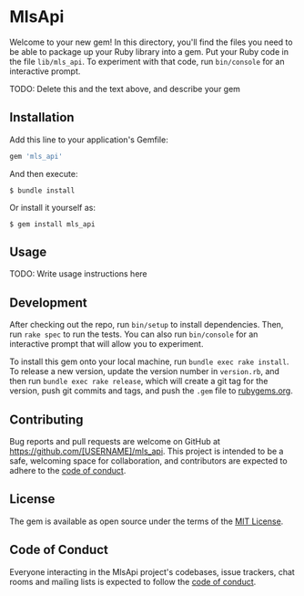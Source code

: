 # MlsApi

Welcome to your new gem! In this directory, you'll find the files you need to be able to package up your Ruby library into a gem. Put your Ruby code in the file `lib/mls_api`. To experiment with that code, run `bin/console` for an interactive prompt.

TODO: Delete this and the text above, and describe your gem

## Installation

Add this line to your application's Gemfile:

```ruby
gem 'mls_api'
```

And then execute:

    $ bundle install

Or install it yourself as:

    $ gem install mls_api

## Usage

TODO: Write usage instructions here

## Development

After checking out the repo, run `bin/setup` to install dependencies. Then, run `rake spec` to run the tests. You can also run `bin/console` for an interactive prompt that will allow you to experiment.

To install this gem onto your local machine, run `bundle exec rake install`. To release a new version, update the version number in `version.rb`, and then run `bundle exec rake release`, which will create a git tag for the version, push git commits and tags, and push the `.gem` file to [rubygems.org](https://rubygems.org).

## Contributing

Bug reports and pull requests are welcome on GitHub at https://github.com/[USERNAME]/mls_api. This project is intended to be a safe, welcoming space for collaboration, and contributors are expected to adhere to the [code of conduct](https://github.com/[USERNAME]/mls_api/blob/master/CODE_OF_CONDUCT.md).


## License

The gem is available as open source under the terms of the [MIT License](https://opensource.org/licenses/MIT).

## Code of Conduct

Everyone interacting in the MlsApi project's codebases, issue trackers, chat rooms and mailing lists is expected to follow the [code of conduct](https://github.com/[USERNAME]/mls_api/blob/master/CODE_OF_CONDUCT.md).

